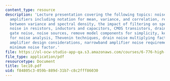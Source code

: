```yaml
---
content_type: resource
description: 'Lecture presentation covering the following topics: noise modeling in
  amplifiers including notation for mean, variance, and correlation, relationship
  between variance and spectral density, the impact of filtering on spectral density,
  noise in resistors, inductors and capacitors, CMOS transistors, drain noise, induced
  gate noise, noise sources, remove model components for simplicity, key noise sources
  for noise analysis, Thevenin techniques, drain noise multiplying factor, broadband
  amplifier design considerations, narrowband amplifier noise requirements, and achieving
  minimum noise factor.'
file: https://ol-ocw-studio-app-qa.s3.amazonaws.com/courses/6-776-high-speed-communication-circuits-spring-2005/f84805c3059b889d31b7c8c2fff86030_lec10.pdf
file_type: application/pdf
resourcetype: Document
title: lec10.pdf
uid: f84805c3-059b-889d-31b7-c8c2fff86030
---
```

